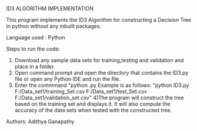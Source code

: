 ID3 ALGORITHM IMPLEMENTATION

This program implements the ID3 Algorithm for constructing a Decision Tree in python without any inbuilt packages.

Language used : Python

Steps to run the code:
1) Download any sample data sets for training,testing and validation and place in a folder.
1) Open command prompt and open the directory that contains the ID3.py file or open any Python IDE and run the file.
2) Enter the commmand "python <filename>.py <path of training data setfile> <path of test data set file> <path of validation data set file>
Example is as follows:
	"python ID3.py F:/Data_set1/training_Set.csv F:/Data_set1/test_Set.csv F:/Data_set1/validation_set.csv"
4)The program will construct the tree based on the training set and displays it. It will also compute the accuracy of the data sets when tested with the constructed tree.

Authors:
Adithya Ganapathy
